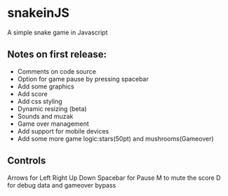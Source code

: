 # snakeinJS
A simple snake game in Javascript

Notes on first release:
--------------------------------
- Comments on code source
- Option for game pause by pressing spacebar
- Add some graphics
- Add score
- Add css styling
- Dynamic resizing (beta)
- Sounds and muzak
- Game over management
- Add support for mobile devices
- Add some more game logic:stars(50pt) and mushrooms(Gameover)

Controls
--------
Arrows for Left Right Up Down
Spacebar for Pause
M to mute the score
D for debug data and gameover bypass
